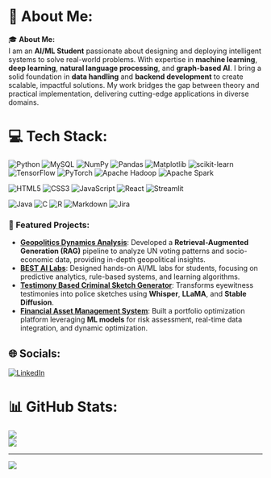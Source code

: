 # 💫 About Me:
🎓 **About Me:**  <br>I am an **AI/ML Student** passionate about designing and deploying intelligent systems to solve real-world problems. With expertise in **machine learning**, **deep learning**, **natural language processing**, and **graph-based AI**. I bring a solid foundation in **data handling** and **backend development** to create scalable, impactful solutions. My work bridges the gap between theory and practical implementation, delivering cutting-edge applications in diverse domains.

# 💻 Tech Stack:
![Python](https://img.shields.io/badge/python-3670A0?style=for-the-badge&logo=python&logoColor=ffdd54) 
![MySQL](https://img.shields.io/badge/mysql-4479A1.svg?style=for-the-badge&logo=mysql&logoColor=white) 
![NumPy](https://img.shields.io/badge/numpy-%23013243.svg?style=for-the-badge&logo=numpy&logoColor=white) 
![Pandas](https://img.shields.io/badge/pandas-%23150458.svg?style=for-the-badge&logo=pandas&logoColor=white) 
![Matplotlib](https://img.shields.io/badge/Matplotlib-%23ffffff.svg?style=for-the-badge&logo=Matplotlib&logoColor=black) 
![scikit-learn](https://img.shields.io/badge/scikit--learn-%23F7931E.svg?style=for-the-badge&logo=scikit-learn&logoColor=white) 
![TensorFlow](https://img.shields.io/badge/TensorFlow-%23FF6F00.svg?style=for-the-badge&logo=TensorFlow&logoColor=white) 
![PyTorch](https://img.shields.io/badge/PyTorch-%23EE4C2C.svg?style=for-the-badge&logo=PyTorch&logoColor=white) 
![Apache Hadoop](https://img.shields.io/badge/Apache%20Hadoop-66CCFF?style=for-the-badge&logo=apachehadoop&logoColor=black)
![Apache Spark](https://img.shields.io/badge/Apache%20Spark-FDEE21?style=for-the-badge&logo=apachespark&logoColor=black) 

![HTML5](https://img.shields.io/badge/html5-%23E34F26.svg?style=for-the-badge&logo=html5&logoColor=white) 
![CSS3](https://img.shields.io/badge/css3-%231572B6.svg?style=for-the-badge&logo=css3&logoColor=white) 
![JavaScript](https://img.shields.io/badge/javascript-%23323330.svg?style=for-the-badge&logo=javascript&logoColor=%23F7DF1E) 
![React](https://img.shields.io/badge/react-%2320232a.svg?style=for-the-badge&logo=react&logoColor=%2361DAFB)
![Streamlit](https://img.shields.io/badge/Streamlit-%23FE4B4B.svg?style=for-the-badge&logo=streamlit&logoColor=white) 

![Java](https://img.shields.io/badge/java-%23ED8B00.svg?style=for-the-badge&logo=openjdk&logoColor=white) 
![C](https://img.shields.io/badge/c-%2300599C.svg?style=for-the-badge&logo=c&logoColor=white) 
![R](https://img.shields.io/badge/r-%23276DC3.svg?style=for-the-badge&logo=r&logoColor=white) 
![Markdown](https://img.shields.io/badge/markdown-%23000000.svg?style=for-the-badge&logo=markdown&logoColor=white) 
![Jira](https://img.shields.io/badge/jira-%230A0FFF.svg?style=for-the-badge&logo=jira&logoColor=white)

### 🔬 Featured Projects:
- **[Geopolitics Dynamics Analysis](https://github.com/TheAditya700/Geopolitical_Dynamics_Analysis)**: Developed a **Retrieval-Augmented Generation (RAG)** pipeline to analyze UN voting patterns and socio-economic data, providing in-depth geopolitical insights.  
- **[BEST AI Labs](https://github.com/your-repo-link](https://github.com/TheAditya700/bestlabs))**: Designed hands-on AI/ML labs for students, focusing on predictive analytics, rule-based systems, and learning algorithms.  
- **[Testimony Based Criminal Sketch Generator](https://github.com/your-repo-link](https://github.com/TheAditya700/Testimony-to-Sketch))**: Transforms eyewitness testimonies into police sketches using **Whisper**, **LLaMA**, and **Stable Diffusion**.  
- **[Financial Asset Management System](https://github.com/TheAditya700/stockapp)**: Built a portfolio optimization platform leveraging **ML models** for risk assessment, real-time data integration, and dynamic optimization.

## 🌐 Socials:
[![LinkedIn](https://img.shields.io/badge/LinkedIn-%230077B5.svg?logo=linkedin&logoColor=white)](https://linkedin.com/in/www.linkedin.com/in/aditya-hr) 

# 📊 GitHub Stats:
![](https://github-readme-stats.vercel.app/api?username=TheAditya700&theme=dark&hide_border=true&include_all_commits=false&count_private=false)<br/>
![](https://github-readme-stats.vercel.app/api/top-langs/?username=TheAditya700&theme=dark&hide_border=true&include_all_commits=false&count_private=false&layout=compact)

---
[![](https://visitcount.itsvg.in/api?id=TheAditya700&icon=0&color=0)](https://visitcount.itsvg.in)

<!-- Proudly created with GPRM ( https://gprm.itsvg.in ) -->

